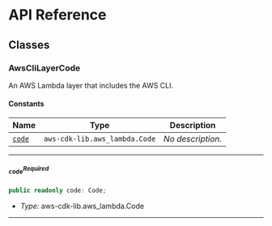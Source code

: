 # API Reference <a name="API Reference" id="api-reference"></a>



## Classes <a name="Classes" id="Classes"></a>

### AwsCliLayerCode <a name="AwsCliLayerCode" id="lambda-layer-awscli-v1.AwsCliLayerCode"></a>

An AWS Lambda layer that includes the AWS CLI.




#### Constants <a name="Constants" id="Constants"></a>

| **Name** | **Type** | **Description** |
| --- | --- | --- |
| <code><a href="#lambda-layer-awscli-v1.AwsCliLayerCode.property.code">code</a></code> | <code>aws-cdk-lib.aws_lambda.Code</code> | *No description.* |

---

##### `code`<sup>Required</sup> <a name="code" id="lambda-layer-awscli-v1.AwsCliLayerCode.property.code"></a>

```typescript
public readonly code: Code;
```

- *Type:* aws-cdk-lib.aws_lambda.Code

---


